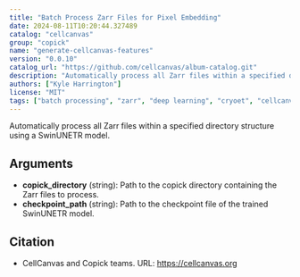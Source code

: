 ```yaml
---
title: "Batch Process Zarr Files for Pixel Embedding"
date: 2024-08-11T10:20:44.327489
catalog: "cellcanvas"
group: "copick"
name: "generate-cellcanvas-features"
version: "0.0.10"
catalog_url: "https://github.com/cellcanvas/album-catalog.git"
description: "Automatically process all Zarr files within a specified directory structure using a SwinUNETR model."
authors: ["Kyle Harrington"]
license: "MIT"
tags: ["batch processing", "zarr", "deep learning", "cryoet", "cellcanvas", "copick"]
---
```


Automatically process all Zarr files within a specified directory structure using a SwinUNETR model.

## Arguments

- **copick_directory** (string): Path to the copick directory containing the Zarr files to process.
- **checkpoint_path** (string): Path to the checkpoint file of the trained SwinUNETR model.

## Citation

- CellCanvas and Copick teams.
  URL: https://cellcanvas.org

